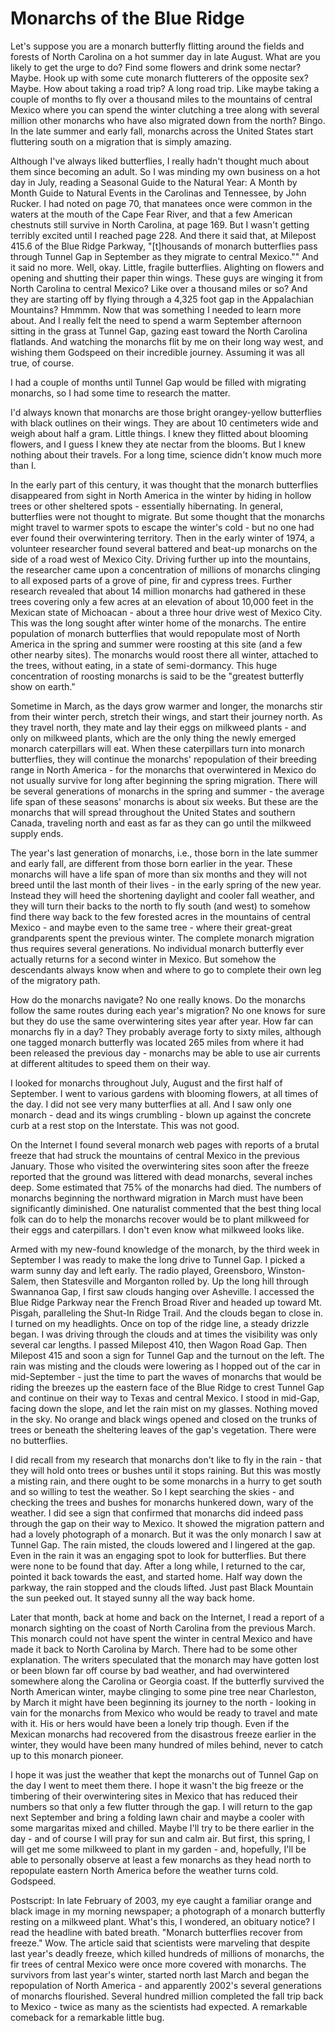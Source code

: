 # Monarchs of the Blue Ridge 

Let's suppose you are a monarch butterfly flitting around the fields and forests of North Carolina on a hot summer day in late August. What are you likely to get the urge to do?  Find some flowers and drink some nectar? Maybe. Hook up with some cute monarch flutterers of the opposite sex? Maybe. How about taking a road trip? A long road trip. Like maybe taking a couple of months to fly over a thousand miles to the mountains of central Mexico where you can spend the winter clutching a tree along with several million other monarchs who have also migrated down from the north? Bingo. In the late summer and early fall, monarchs across the United States start fluttering south on a migration that is simply amazing. 

Although I've always liked butterflies, I really hadn't thought much about them since becoming an adult. So I was minding my own business on a hot day in July, reading a Seasonal Guide to the Natural Year: A Month by Month Guide to Natural Events in the Carolinas and Tennessee, by John Rucker.  I had noted on page 70, that manatees once were common in the waters at the mouth of the Cape Fear River, and that a few American chestnuts still survive in North Carolina, at page 169. But I wasn't getting terribly excited until I reached page 228. And there it said that, at Milepost 415.6 of the Blue Ridge Parkway, "[t]housands of monarch butterflies pass through Tunnel Gap in September as they migrate to central Mexico."" And it said no more. Well, okay.  Little, fragile butterflies. Alighting on flowers and opening and shutting their paper thin wings. These guys are winging it from North Carolina to central Mexico? Like over a thousand miles or so? And they are starting off by flying through a 4,325 foot gap in the Appalachian Mountains?  Hmmmm. Now that was something I needed to learn more about. And I really felt the need to spend a warm September afternoon sitting in the grass at Tunnel Gap, gazing east toward the North Carolina flatlands.  And watching the monarchs flit by me on their long way west, and wishing them Godspeed on their incredible journey.  Assuming it was all true, of course.

I had a couple of months until Tunnel Gap would be filled with migrating monarchs, so I had some time to research the matter. 

I'd always known that monarchs are those bright orangey-yellow butterflies with black outlines on their wings. They are about 10 centimeters wide and weigh about half a gram. Little things. I knew they flitted about blooming flowers, and I guess I knew they ate nectar from the blooms. But I knew nothing about their travels. For a long time, science didn't know much more than I. 

In the early part of this century, it was thought that the monarch butterflies disappeared from sight in North America in the winter by hiding in hollow trees or other sheltered spots - essentially hibernating. In general, butterflies were not thought to migrate. But some thought that the monarchs might travel to warmer spots to escape the winter's cold - but no one had ever found their overwintering territory.  Then in the early winter of 1974, a volunteer researcher found several battered and beat-up monarchs on the side of a road west of Mexico City.  Driving further up into the mountains, the researcher came upon a concentration of millions of monarchs clinging to all exposed parts of a grove of pine, fir and cypress trees. Further research revealed that about 14 million monarchs had gathered in these trees covering only a few acres at an elevation of about 10,000 feet in the Mexican state of Michoacan - about a three hour drive west of Mexico City.  This was the long sought after winter home of the monarchs. The entire population of monarch butterflies that would repopulate most of North America in the spring and summer were roosting at this site (and a few other nearby sites). The monarchs would roost there all winter, attached to the trees, without eating, in a state of semi-dormancy.  This huge concentration of roosting monarchs is said to be the "greatest butterfly show on earth."

Sometime in March, as the days grow warmer and longer, the monarchs stir from their winter perch, stretch their wings, and start their journey north. As they travel north, they mate and lay their eggs on milkweed plants - and only on milkweed plants, which are the only thing the newly emerged monarch caterpillars will eat.  When these caterpillars turn into monarch butterflies, they will continue the monarchs' repopulation of their breeding range in North America - for the monarchs that overwintered in Mexico do not usually survive for long after beginning the spring migration. There will be several generations of monarchs in the spring and summer - the average life span of these seasons' monarchs is about six weeks. But these are the monarchs that will spread throughout the United States and southern Canada, traveling north and east as far as they can go until the milkweed supply ends. 

The year's last generation of monarchs, i.e., those born in the late summer and early fall, are different from those born earlier in the year.  These monarchs will have a life span of more than six months and they will not breed until the last month of their lives - in the early spring of the new year.  Instead they will heed the shortening daylight and cooler fall weather, and they will turn their backs to the north to fly south (and west) to somehow find there way back to the few forested acres in the mountains of central Mexico - and maybe even to the same tree - where their great-great grandparents spent the previous winter.  The complete monarch migration thus requires several generations. No individual monarch butterfly ever actually returns for a second winter in Mexico. But somehow the descendants always know when and where to go to complete their own leg of the migratory path. 

How do the monarchs navigate? No one really knows. Do the monarchs follow the same routes during each year's migration? No one knows for sure but they do use the same overwintering sites year after year.  How far can monarchs fly in a day? They probably average forty to sixty miles, although one tagged monarch butterfly was located 265 miles from where it had been released the previous day - monarchs may be able to use air currents at different altitudes to speed them on their way. 

I looked for monarchs throughout July, August and the first half of September.  I went to various gardens with blooming flowers, at all times of the day.  I did not see very many butterflies at all. And I saw only one monarch - dead and its wings crumbling - blown up against the concrete curb at a rest stop on the Interstate. This was not good. 

On the Internet I found several monarch web pages with reports of a brutal freeze that had struck the mountains of central Mexico in the previous January.  Those who visited the overwintering sites soon after the freeze reported that the ground was littered with dead monarchs, several inches deep. Some estimated that 75% of the monarchs had died. The numbers of monarchs beginning the northward migration in March must have been significantly diminished. One naturalist commented that the best thing local folk can do to help the monarchs recover would be to plant milkweed for their eggs and caterpillars. I don't even know what milkweed looks like. 

Armed with my new-found knowledge of the monarch, by the third week in September I was ready to make the long drive to Tunnel Gap.  I picked a warm sunny day and left early.  The radio played, Greensboro, Winston-Salem, then Statesville and Morganton rolled by.  Up the long hill through Swannanoa Gap, I first saw clouds hanging over Asheville.  I accessed the Blue Ridge Parkway near the French Broad River and headed up toward Mt. Pisgah, paralleling the Shut-In Ridge Trail.  And the clouds began to close in. I turned on my headlights. Once on top of the ridge line, a steady drizzle began. I was driving through the clouds and at times the visibility was only several car lengths. I passed Milepost 410, then Wagon Road Gap. Then Milepost 415 and soon a sign for Tunnel Gap and the turnout on the left. The rain was misting and the clouds were lowering as I hopped out of the car in mid-September - just the time to part the waves of monarchs that would be riding the breezes up the eastern face of the Blue Ridge to crest Tunnel Gap and continue on their way to Texas and central Mexico.  I stood in mid-Gap, facing down the slope, and let the rain mist on my glasses. Nothing moved in the sky.  No orange and black wings opened and closed on the trunks of trees or beneath the sheltering leaves of the gap's vegetation. There were no butterflies. 

I did recall from my research that monarchs don't like to fly in the rain - that they will hold onto trees or bushes until it stops raining. But this was mostly a misting rain, and there ought to be some monarchs in a hurry to get south and so willing to test the weather.  So I kept searching the skies - and checking the trees and bushes for monarchs hunkered down, wary of the weather.  I did see a sign that confirmed that monarchs did indeed pass through the gap on their way to Mexico. It showed the migration pattern and had a lovely photograph of a monarch. But it was the only monarch I saw at Tunnel Gap.  The rain misted, the clouds lowered and I lingered at the gap. Even in the rain it was an engaging spot to look for butterflies. But there were none to be found that day.  After a long while, I returned to the car, pointed it back towards the east, and started home.  Half way down the parkway, the rain stopped and the clouds lifted.  Just past Black Mountain the sun peeked out. It stayed sunny all the way back home. 

Later that month, back at home and back on the Internet, I read a report of a monarch sighting on the coast of North Carolina from the previous March. This monarch could not have spent the winter in central Mexico and have made it back to North Carolina by March. There had to be some other explanation. The writers speculated that the monarch may have gotten lost or been blown far off course by bad weather, and had overwintered somewhere along the Carolina or Georgia coast.  If the butterfly survived the North American winter, maybe clinging to some pine tree near Charleston, by March it might have been beginning its journey to the north - looking in vain for the monarchs from Mexico who would be ready to travel and mate with it. His or hers would have been a lonely trip though. Even if the Mexican monarchs had recovered from the disastrous freeze earlier in the winter, they would have been many hundred of miles behind, never to catch up to this monarch pioneer. 

I hope it was just the weather that kept the monarchs out of Tunnel Gap on the day I went to meet them there.  I hope it wasn't the big freeze or the timbering of their overwintering sites in Mexico that has reduced their numbers so that only a few flutter through the gap. I will return to the gap next September and bring a folding lawn chair and maybe a cooler with some margaritas mixed and chilled.  Maybe I'll try to be there earlier in the day - and of course I will pray for sun and calm air.  But first, this spring, I will get me some milkweed to plant in my garden - and, hopefully, I'll be able to personally observe at least a few monarchs as they head north to repopulate eastern North America before the weather turns cold. Godspeed. 

Postscript: In late February of 2003, my eye caught a familiar orange and black image in my morning newspaper; a photograph of a monarch butterfly resting on a milkweed plant. What's this, I wondered, an obituary notice?  I read the headline with bated breath. "Monarch butterflies recover from freeze."  Wow. The article said that scientists were marveling that despite last year's deadly freeze, which killed hundreds of millions of monarchs, the fir trees of central Mexico were once more covered with monarchs.  The survivors from last year's winter, started north last March and began the repopulation of North America - and apparently 2002's several generations of monarchs flourished.  Several hundred million completed the fall trip back to Mexico - twice as many as the scientists had expected. A remarkable comeback for a remarkable little bug. 